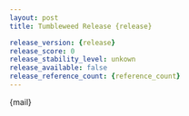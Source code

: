 ```yaml
---
layout: post
title: Tumbleweed Release {release}

release_version: {release}
release_score: 0
release_stability_level: unkown
release_available: false
release_reference_count: {reference_count}
---
```


{mail}

